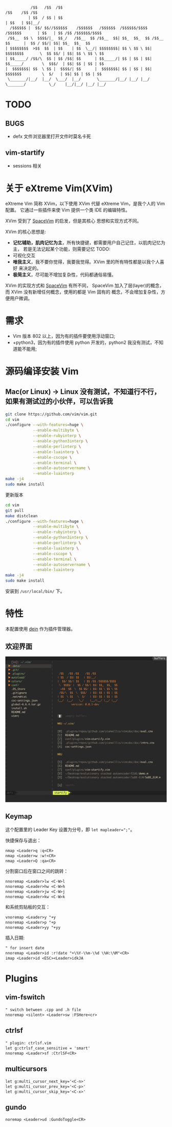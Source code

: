 ```
           /$$   /$$  /$$                                                       /$$    /$$ /$$
          | $$  / $$ | $$                                                      | $$   | $$|__/
  /$$$$$$ |  $$/ $$//$$$$$$    /$$$$$$   /$$$$$$  /$$$$$$/$$$$   /$$$$$$       | $$   | $$ /$$ /$$$$$$/$$$$
 /$$__  $$ \  $$$$/|_  $$_/   /$$__  $$ /$$__  $$| $$_  $$_  $$ /$$__  $$      |  $$ / $$/| $$| $$_  $$_  $$
| $$$$$$$$  >$$  $$  | $$    | $$  \__/| $$$$$$$$| $$ \ $$ \ $$| $$$$$$$$       \  $$ $$/ | $$| $$ \ $$ \ $$
| $$_____/ /$$/\  $$ | $$ /$$| $$      | $$_____/| $$ | $$ | $$| $$_____/        \  $$$/  | $$| $$ | $$ | $$
|  $$$$$$$| $$  \ $$ |  $$$$/| $$      |  $$$$$$$| $$ | $$ | $$|  $$$$$$$         \  $/   | $$| $$ | $$ | $$
 \_______/|__/  |__/  \___/  |__/       \_______/|__/ |__/ |__/ \_______/          \_/    |__/|__/ |__/ |__/
```
# TODO

## BUGS
- defx 文件浏览器里打开文件时莫名卡死

## vim-startify
- sessions 相关

# 关于 eXtreme Vim(XVim)

eXtreme Vim 简称 XVim，以下使用 XVim 代替 eXtreme Vim，是我个人的 Vim 配置。
它通过一些插件来使 Vim 提供一个类 IDE 的编辑特性。

XVim 受到了 [SpaceVim](https://github.com/SpaceVim/SpaceVim) 的启发，但是其核心
思想和实现方式不同。

XVim 的核心思想是: 

- **记忆辅助，肌肉记忆为主**，所有快捷键，都需要用户自己记住，以肌肉记忆为主，
若是无法记起某个功能，则需要记忆 TODO:
- 可视化交互
- **唯我主义**，我不要你觉得，我要我觉得。XVim 里的所有特性都是以我个人喜好
  来决定的。
- **极简主义**，尽可能不增加复杂性，代码都通俗易懂。

XVim 的实现方式和 [SpaceVim](https://github.com/SpaceVim/SpaceVim) 有所不同，
SpaceVim 加入了层(layer)的概念，而 XVim 没有新增任何概念，使用的都是 Vim 固有的
概念，不会增加复杂性，方便用户微调。

# 需求

- Vim 版本 802 以上，因为有的插件要使用浮动窗口; 
- +python3，因为有的插件使用 python 开发的，python2 我没有测试，不知道能不能用; 

# 源码编译安装 Vim

## Mac(or Linux) -> Linux 没有测试，不知道行不行，如果有测试过的小伙伴，可以告诉我
```sh
git clone https://github.com/vim/vim.git
cd vim
./configure --with-features=huge \
            --enable-multibyte \
            --enable-rubyinterp \
            --enable-python3interp \
            --enable-perlinterp \
            --enable-luainterp \
            --enable-cscope \
            --enable-terminal \
            --enable-autoservername \
            --enable-luainterp
make -j4
sudo make install
```

更新版本

```sh
cd vim
git pull
make distclean
./configure --with-features=huge \
            --enable-multibyte \
            --enable-rubyinterp \
            --enable-python3interp \
            --enable-perlinterp \
            --enable-luainterp \
            --enable-cscope \
            --enable-terminal \
            --enable-autoservername \
            --enable-luainterp
make -j4
sudo make install
```

安装到 `/usr/local/bin/` 下。

# 特性

本配置使用 [dein](https://github.com/Shougo/dein.vim) 作为插件管理器。

## 欢迎界面
![welcome](./imgs/welcome.png)


## Keymap

这个配置里的 Leader Key 设置为分号，即 `let mapleader=";"`。

快捷保存与退出：
```vim
nmap <Leader>q :q<CR>
nmap <Leader>w :w!<CR>
nmap <Leader>Q :qa<CR>
```

分割窗口后在窗口之间的跳转：
```vim
nnoremap <Leader>lw <C-W>l
nnoremap <Leader>hw <C-W>h
nnoremap <Leader>jw <C-W>j
nnoremap <Leader>kw <C-W>k
```

和系统剪贴板的交互：
```vim
vnoremap <Leader>y "+y
nnoremap <Leader>p "+p
nnoremap <Leader>yy "+yy
```
插入日期:
```vim
" for insert date
nnoremap <Leader>id :r!date "+\%Y-\%m-\%d \%H:\%M"<CR>
imap <Leader>id <ESC><Leader>idkJA
```

# Plugins

## vim-fswitch

```vim
" switch between .cpp and .h file
nnoremap <silent> <Leader>sw :FSHere<cr>
```

## ctrlsf
```vim
" plugin: ctrlsf.vim
let g:ctrlsf_case_sensitive = 'smart'
nnoremap <Leader>sf :CtrlSF<CR>
```

## multicursors
```vim
let g:multi_cursor_next_key='<C-n>'
let g:multi_cursor_prev_key='<C-p>'
let g:multi_cursor_skip_key='<C-x>'
```
## gundo

```vim
noremap <Leader>ud :GundoToggle<CR>
```
